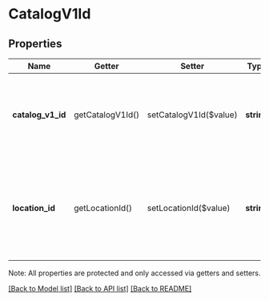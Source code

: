 # CatalogV1Id

## Properties
Name | Getter | Setter | Type | Description | Notes
------------ | ------------- | ------------- | ------------- | ------------- | -------------
**catalog_v1_id** | getCatalogV1Id() | setCatalogV1Id($value) | **string** | The ID for an object in Connect V1, if different from its Connect V2 ID. | [optional] 
**location_id** | getLocationId() | setLocationId($value) | **string** | The ID of the [location][#type-location] this Connect V1 ID is associated with. | [optional] 

Note: All properties are protected and only accessed via getters and setters.

[[Back to Model list]](../README.md#documentation-for-models) [[Back to API list]](../README.md#documentation-for-api-endpoints) [[Back to README]](../README.md)


